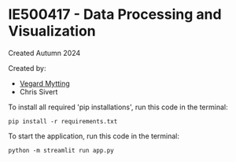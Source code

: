 # IE500417 - Data Processing and Visualization

Created Autumn 2024

Created by:
- [Vegard Mytting](https://github.com/VegardMytting)
- Chris Sivert



To install all required 'pip installations', run this code in the terminal:

    pip install -r requirements.txt

To start the application, run this code in the terminal:

    python -m streamlit run app.py
